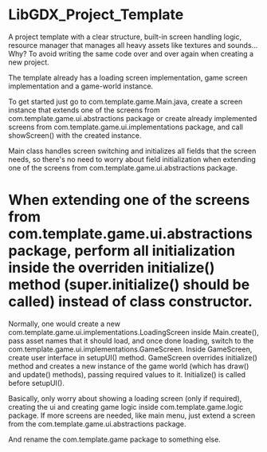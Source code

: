 # LibGDX_Project_Template
A project template with a clear structure, built-in screen handling logic, resource manager that manages all heavy assets like textures and sounds... Why? To avoid writing the same code over and over again when creating a new project.

The template already has a loading screen implementation, game screen implementation and a game-world instance. 

To get started just go to com.template.game.Main.java, create a screen instance that extends one of the screens from com.template.game.ui.abstractions package or create already implemented screens from com.template.game.ui.implementations package, and call showScreen() with the created instance. 

Main class handles screen switching and initializes all fields that the screen needs, so there's no need to worry about field initialization when extending one of the screens from com.template.game.ui.abstractions package.

# When extending one of the screens from com.template.game.ui.abstractions package, perform all initialization inside the overriden initialize() method (super.initialize() should be called) instead of class constructor.

Normally, one would create a new com.template.game.ui.implementations.LoadingScreen inside Main.create(), pass asset names that it should load, and once done loading, switch to the com.template.game.ui.implementations.GameScreen. Inside GameScreen, create user interface in setupUI() method. GameScreen overrides initialize() method and creates a new instance of the game world (which has draw() and update() methods), passing required values to it. Initialize() is called before setupUI().

Basically, only worry about showing a loading screen (only if required), creating the ui and creating game logic inside com.template.game.logic package. If more screens are needed, like main menu, just extend a screen from the com.template.game.ui.abstractions package.

And rename the com.template.game package to something else.

